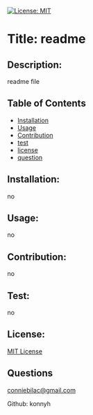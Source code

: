 
[![License: MIT](https://img.shields.io/badge/License-MIT-yellow.svg)](https://opensource.org/licenses/MIT)

# Title: readme

## Description:
readme file

## Table of Contents
- [Installation](#installation)
- [Usage](#usage)
- [Contribution](#contribution)
- [test](#test)
- [license](#license)
- [question](#questions)

## Installation: 
no

## Usage:
no

## Contribution: 
no 

## Test:
no
## License: 
[MIT License](LICENSE.txt)
## Questions 
conniebilac@gmail.com

Github:
konnyh